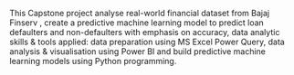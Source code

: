 This Capstone project analyse real-world financial dataset from Bajaj Finserv , create a predictive machine learning model to predict loan defaulters and non-defaulters with emphasis on accuracy, data analytic skills & tools applied:
data preparation using MS Excel Power Query, data analysis & visualisation using Power BI and build predictive machine learning models using Python programming.
